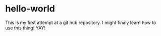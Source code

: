 # hello-world
This is my first attempt at a git hub repository. 
I might finaly learn how to use this thing! YAY!
